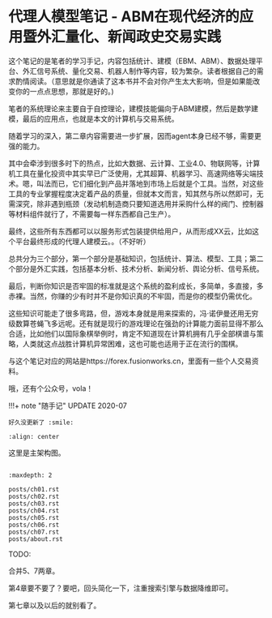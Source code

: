<!---
a documentation master file, created by
sphinx-quickstart on Tue Jun 10 21:11:02 2014.
You can adapt this file completely to your liking, but it should at least
contain the root `toctree` directive.
-->

# 代理人模型笔记 - ABM在现代经济的应用暨外汇量化、新闻政史交易实践

这个笔记的是笔者的学习手记，内容包括统计、建模（EBM、ABM）、数据处理平台、外汇信号系统、量化交易、机器人制作等内容，较为繁杂。读者根据自己的需求酌情阅读。（意思就是你通读了这本书并不会对你产生太大影响，但是如果能改变你的一点点思想，那就是好的。)

笔者的系统理论来主要自于自控理论，建模技能偏向于ABM建模，然后是数学建模，最后的应用点，也就是本文的计算机与交易系统。

随着学习的深入，第二章内容需要进一步扩展，因而agent本身已经不够，需要更强的能力。

其中会牵涉到很多时下的热点，比如大数据、云计算、工业4.0、物联网等，计算机工具在量化投资中其实早已广泛使用，尤其超算、机器学习、高速网络等尖端技术。嗯，叫法而已，它们细化到产品并落地到市场上后就是个工具。当然，对这些工具的专业掌握程度决定着产品的质量，但就本文而言，知其然与所以然即可，无需深究，除非遇到瓶颈（发动机制造商只要知道选用并采购什么样的阀门、控制器等材料组件就行了，不需要每一样东西都自己生产）。

最终，这些所有东西都可以以服务形式包装提供给用户，从而形成XX云，比如这个平台最终形成的代理人建模云。。（不好听）

总共分为三个部分，第一个部分是基础知识，包括统计、算法、模型、工具；第二个部分是外汇实践，包括基本分析、技术分析、新闻分析、舆论分析、信号系统。

最后，判断你知识是否牢固的标准就是这个系统的盈利成长，多简单，多直接，多赤裸。当然，你赚的少有时并不是你知识真的不牢固，而是你的模型仍需优化。

这些知识可能走了很多弯路，但，游戏本身就是用来探索的，冯·诺伊曼还用无穷级数算苍蝇飞多远呢。还有就是现行的游戏理论在强劲的计算能力面前显得不那么合适，比如他们以国际象棋举例时，肯定不知道现在计算机拥有几乎全部棋谱与策略，人类就这点战胜计算机异常困难，这也可能也适用于正在流行的围棋。

与这个笔记对应的网站是https://forex.fusionworks.cn，里面有一些个人交易资料。

哦，还有个公众号，vola！

!!!+ note "随手记"
    UPDATE 2020-07

    好久没更新了 :smile:

```{image} ./images/logo.jpg
:align: center

```

这里是主架构图。

```{image} ./images/infra-1.png

```

```{toctree}
:maxdepth: 2

posts/ch01.rst
posts/ch02.rst
posts/ch03.rst
posts/ch04.rst
posts/ch05.rst
posts/ch06.rst
posts/ch07.rst
posts/about.rst

```

TODO:

合并5、7两章。

第4章要不要了？要吧，回头简化一下，注重搜索引擎与数据降维即可。

第七章以及以后的就别看了。



